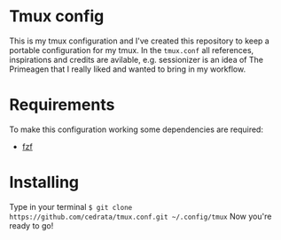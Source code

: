# Tmux config
This is my tmux configuration and I've created this repository to keep a portable configuration for my tmux.
In the `tmux.conf` all references, inspirations and credits are avilable, e.g. sessionizer is an idea of The Primeagen that I really liked and wanted to bring in my workflow.

# Requirements
To make this configuration working some dependencies are required:
- [fzf](https://github.com/junegunn/fzf)

# Installing
Type in your terminal `$ git clone https://github.com/cedrata/tmux.conf.git ~/.config/tmux`
Now you're ready to go!
